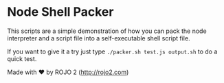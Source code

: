 # Node Shell Packer

This scripts are a simple demonstration of how you can pack the node interpreter and a script file into a self-executable shell script file.

If you want to give it a try just type `./packer.sh test.js output.sh` to do a quick test.

Made with :heart: by ROJO 2 (http://rojo2.com)
